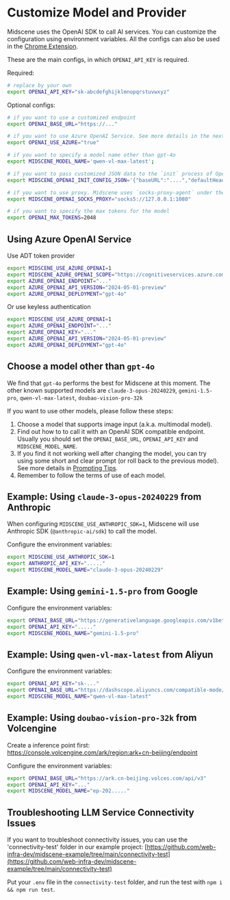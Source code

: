 # Customize Model and Provider

Midscene uses the OpenAI SDK to call AI services. You can customize the configuration using environment variables. All the configs can also be used in the [Chrome Extension](./quick-experience.html).

These are the main configs, in which `OPENAI_API_KEY` is required.

Required:

```bash
# replace by your own
export OPENAI_API_KEY="sk-abcdefghijklmnopqrstuvwxyz"
```

Optional configs:

```bash
# if you want to use a customized endpoint
export OPENAI_BASE_URL="https://..."

# if you want to use Azure OpenAI Service. See more details in the next section.
export OPENAI_USE_AZURE="true"

# if you want to specify a model name other than gpt-4o
export MIDSCENE_MODEL_NAME='qwen-vl-max-latest';

# if you want to pass customized JSON data to the `init` process of OpenAI SDK
export MIDSCENE_OPENAI_INIT_CONFIG_JSON='{"baseURL":"....","defaultHeaders":{"key": "value"}}'

# if you want to use proxy. Midscene uses `socks-proxy-agent` under the hood.
export MIDSCENE_OPENAI_SOCKS_PROXY="socks5://127.0.0.1:1080"

# if you want to specify the max tokens for the model
export OPENAI_MAX_TOKENS=2048
```

## Using Azure OpenAI Service

Use ADT token provider

```bash
export MIDSCENE_USE_AZURE_OPENAI=1
export MIDSCENE_AZURE_OPENAI_SCOPE="https://cognitiveservices.azure.com/.default"
export AZURE_OPENAI_ENDPOINT="..."
export AZURE_OPENAI_API_VERSION="2024-05-01-preview"
export AZURE_OPENAI_DEPLOYMENT="gpt-4o"
```

Or use keyless authentication

```bash
export MIDSCENE_USE_AZURE_OPENAI=1
export AZURE_OPENAI_ENDPOINT="..."
export AZURE_OPENAI_KEY="..."
export AZURE_OPENAI_API_VERSION="2024-05-01-preview"
export AZURE_OPENAI_DEPLOYMENT="gpt-4o"
```

## Choose a model other than `gpt-4o`

We find that `gpt-4o` performs the best for Midscene at this moment. The other known supported models are `claude-3-opus-20240229`, `gemini-1.5-pro`, `qwen-vl-max-latest`, `doubao-vision-pro-32k`

If you want to use other models, please follow these steps:

1. Choose a model that supports image input (a.k.a. multimodal model).
2. Find out how to to call it with an OpenAI SDK compatible endpoint. Usually you should set the `OPENAI_BASE_URL`, `OPENAI_API_KEY` and `MIDSCENE_MODEL_NAME`.
3. If you find it not working well after changing the model, you can try using some short and clear prompt (or roll back to the previous model). See more details in [Prompting Tips](./prompting-tips.html).
4. Remember to follow the terms of use of each model.

## Example: Using `claude-3-opus-20240229` from Anthropic

When configuring `MIDSCENE_USE_ANTHROPIC_SDK=1`, Midscene will use Anthropic SDK (`@anthropic-ai/sdk`) to call the model.

Configure the environment variables:

```bash
export MIDSCENE_USE_ANTHROPIC_SDK=1
export ANTHROPIC_API_KEY="....."
export MIDSCENE_MODEL_NAME="claude-3-opus-20240229"
```

## Example: Using `gemini-1.5-pro` from Google

Configure the environment variables:

```bash
export OPENAI_BASE_URL="https://generativelanguage.googleapis.com/v1beta/openai"
export OPENAI_API_KEY="....."
export MIDSCENE_MODEL_NAME="gemini-1.5-pro"
```

## Example: Using `qwen-vl-max-latest` from Aliyun

Configure the environment variables:

```bash
export OPENAI_API_KEY="sk-..."
export OPENAI_BASE_URL="https://dashscope.aliyuncs.com/compatible-mode/v1"
export MIDSCENE_MODEL_NAME="qwen-vl-max-latest"
```

## Example: Using `doubao-vision-pro-32k` from Volcengine

Create a inference point first: https://console.volcengine.com/ark/region:ark+cn-beijing/endpoint

Configure the environment variables:

```bash
export OPENAI_BASE_URL="https://ark.cn-beijing.volces.com/api/v3"
export OPENAI_API_KEY="..."
export MIDSCENE_MODEL_NAME="ep-202....."
```

## Troubleshooting LLM Service Connectivity Issues

If you want to troubleshoot connectivity issues, you can use the 'connectivity-test' folder in our example project: [https://github.com/web-infra-dev/midscene-example/tree/main/connectivity-test](https://github.com/web-infra-dev/midscene-example/tree/main/connectivity-test)

Put your `.env` file in the `connectivity-test` folder, and run the test with `npm i && npm run test`.
